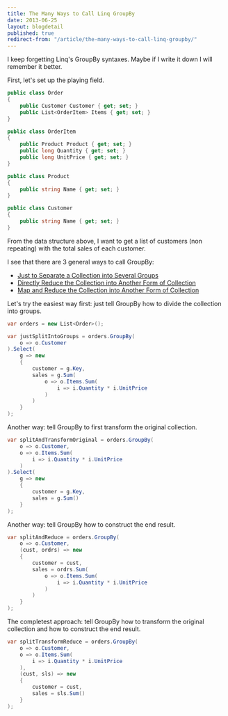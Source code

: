 ```yaml
---
title: The Many Ways to Call Linq GroupBy
date: 2013-06-25
layout: blogdetail
published: true
redirect-from: "/article/the-many-ways-to-call-linq-groupby/"
---
```


I keep forgetting Linq's GroupBy syntaxes. Maybe if I write it down I will remember it better.

First, let's set up the playing field.

```c#
public class Order
{
    public Customer Customer { get; set; }
    public List<OrderItem> Items { get; set; }
}

public class OrderItem
{
    public Product Product { get; set; }
    public long Quantity { get; set; }
    public long UnitPrice { get; set; }
}

public class Product
{
    public string Name { get; set; }
}

public class Customer
{
    public string Name { get; set; }
}
```

From the data structure above, I want to get a list of customers (non repeating) with the total sales of each customer.

I see that there are 3 general ways to call GroupBy:

* [Just to Separate a Collection into Several Groups](http://msdn.microsoft.com/en-us/library/bb534304.aspx)
* [Directly Reduce the Collection into Another Form of Collection](http://msdn.microsoft.com/en-us/library/bb549393.aspx)
* [Map and Reduce the Collection into Another Form of Collection](http://msdn.microsoft.com/en-us/library/bb534493.aspx)

Let's try the easiest way first: just tell GroupBy how to divide the collection into groups.

```c#
var orders = new List<Order>();

var justSplitIntoGroups = orders.GroupBy(
    o => o.Customer
).Select(
    g => new
    {
        customer = g.Key,
        sales = g.Sum(
            o => o.Items.Sum(
                i => i.Quantity * i.UnitPrice
            )
        )
    }
);
```

Another way: tell GroupBy to first transform the original collection.

```c#
var splitAndTransformOriginal = orders.GroupBy(
    o => o.Customer,
    o => o.Items.Sum(
        i => i.Quantity * i.UnitPrice
    )
).Select(
    g => new
    {
        customer = g.Key,
        sales = g.Sum()
    }
);
```

Another way: tell GroupBy how to construct the end result.

```c#
var splitAndReduce = orders.GroupBy(
    o => o.Customer,
    (cust, ordrs) => new
    {
        customer = cust,
        sales = ordrs.Sum(
            o => o.Items.Sum(
                i => i.Quantity * i.UnitPrice
            )
        )
    }
);
```

The completest approach: tell GroupBy how to transform the original collection and how to construct the end result.

```c#
var splitTransformReduce = orders.GroupBy(
    o => o.Customer,
    o => o.Items.Sum(
        i => i.Quantity * i.UnitPrice
    ),
    (cust, sls) => new
    {
        customer = cust,
        sales = sls.Sum()
    }
);
```

